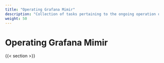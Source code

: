 ```yaml
---
title: "Operating Grafana Mimir"
description: "Collection of tasks pertaining to the ongoing operation of Grafana Mimir."
weight: 50
---
```


# Operating Grafana Mimir

{{< section >}}
